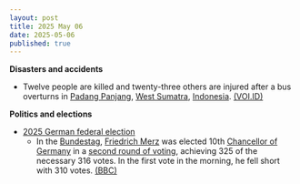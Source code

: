 ```yaml
---
layout: post
title: 2025 May 06
date: 2025-05-06
published: true
---
```



**Disasters and accidents**

* Twelve people are killed and twenty-three others are injured after a bus overturns in [Padang Panjang](https://en.wikipedia.org/wiki/Padang_Panjang "Padang Panjang"), [West Sumatra](https://en.wikipedia.org/wiki/West_Sumatra "West Sumatra"), [Indonesia](https://en.wikipedia.org/wiki/Indonesia "Indonesia"). [(VOI.ID)](https://voi.id/en/news/480414)

**Politics and elections**

* [2025 German federal election](https://en.wikipedia.org/wiki/2025_German_federal_election "2025 German federal election")
  + In the [Bundestag](https://en.wikipedia.org/wiki/Bundestag "Bundestag"), [Friedrich Merz](https://en.wikipedia.org/wiki/Friedrich_Merz "Friedrich Merz") was elected 10th [Chancellor of Germany](https://en.wikipedia.org/wiki/Chancellor_of_Germany "Chancellor of Germany") in a [second round of voting](https://en.wikipedia.org/wiki/Two-round_system "Two-round system"), achieving 325 of the necessary 316 votes. In the first vote in the morning, he fell short with 310 votes. [(BBC)](https://www.bbc.com/news/articles/cvgp22zlrgko)
